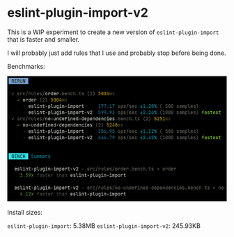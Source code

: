 # eslint-plugin-import-v2

<!--
[![npm](https://img.shields.io/npm/v/eslint-plugin-import-v2)](https://www.npmjs.com/package/eslint-plugin-import-v2)
![npm bundle size](https://img.shields.io/bundlephobia/minzip/eslint-plugin-import-v2)
![node-current](https://img.shields.io/node/v/eslint-plugin-import-v2)
[![Codecov](https://img.shields.io/codecov/c/github/BeeeQueue/eslint-plugin-import-v2?token=TOKEN_HERE)](https://app.codecov.io/github/BeeeQueue/eslint-plugin-import-v2)
-->

This is a WIP experiment to create a new version of `eslint-plugin-import` that is faster and smaller.

I will probably just add rules that I use and probably stop before being done.

Benchmarks:

![img.png](.github/img/benchmarks.webp)

Install sizes:

`eslint-plugin-import`: 5.38MB
`eslint-plugin-import-v2`: 245.93KB
